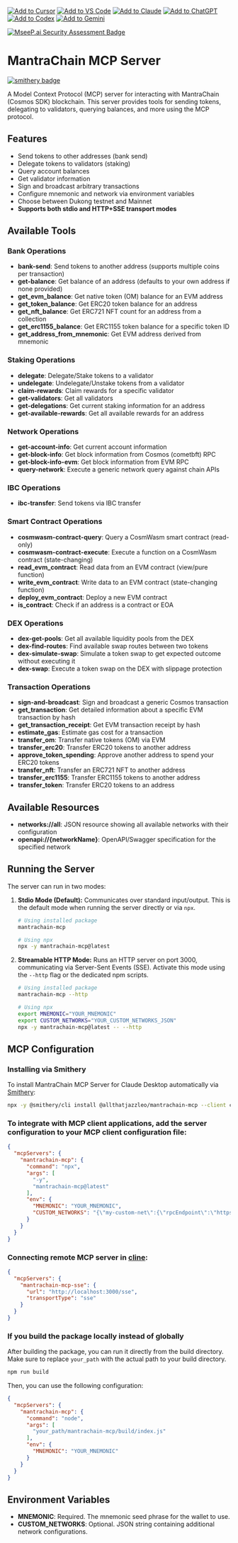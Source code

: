 [![Add to Cursor](https://fastmcp.me/badges/cursor_dark.svg)](https://fastmcp.me/MCP/Details/867/mantra-chain)
[![Add to VS Code](https://fastmcp.me/badges/vscode_dark.svg)](https://fastmcp.me/MCP/Details/867/mantra-chain)
[![Add to Claude](https://fastmcp.me/badges/claude_dark.svg)](https://fastmcp.me/MCP/Details/867/mantra-chain)
[![Add to ChatGPT](https://fastmcp.me/badges/chatgpt_dark.svg)](https://fastmcp.me/MCP/Details/867/mantra-chain)
[![Add to Codex](https://fastmcp.me/badges/codex_dark.svg)](https://fastmcp.me/MCP/Details/867/mantra-chain)
[![Add to Gemini](https://fastmcp.me/badges/gemini_dark.svg)](https://fastmcp.me/MCP/Details/867/mantra-chain)

[![MseeP.ai Security Assessment Badge](https://mseep.net/pr/allthatjazzleo-mantrachain-mcp-badge.png)](https://mseep.ai/app/allthatjazzleo-mantrachain-mcp)

# MantraChain MCP Server

[![smithery badge](https://smithery.ai/badge/@allthatjazzleo/mantrachain-mcp)](https://smithery.ai/server/@allthatjazzleo/mantrachain-mcp)

A Model Context Protocol (MCP) server for interacting with MantraChain (Cosmos SDK) blockchain. This server provides tools for sending tokens, delegating to validators, querying balances, and more using the MCP protocol.

## Features

- Send tokens to other addresses (bank send)
- Delegate tokens to validators (staking)
- Query account balances
- Get validator information
- Sign and broadcast arbitrary transactions
- Configure mnemonic and network via environment variables
- Choose between Dukong testnet and Mainnet
- **Supports both stdio and HTTP+SSE transport modes**

## Available Tools

### Bank Operations
- **bank-send**: Send tokens to another address (supports multiple coins per transaction)
- **get-balance**: Get balance of an address (defaults to your own address if none provided)
- **get_evm_balance**: Get native token (OM) balance for an EVM address
- **get_token_balance**: Get ERC20 token balance for an address
- **get_nft_balance**: Get ERC721 NFT count for an address from a collection
- **get_erc1155_balance**: Get ERC1155 token balance for a specific token ID
- **get_address_from_mnemonic**: Get EVM address derived from mnemonic

### Staking Operations
- **delegate**: Delegate/Stake tokens to a validator
- **undelegate**: Undelegate/Unstake tokens from a validator
- **claim-rewards**: Claim rewards for a specific validator
- **get-validators**: Get all validators
- **get-delegations**: Get current staking information for an address
- **get-available-rewards**: Get all available rewards for an address

### Network Operations
- **get-account-info**: Get current account information
- **get-block-info**: Get block information from Cosmos (cometbft) RPC
- **get-block-info-evm**: Get block information from EVM RPC
- **query-network**: Execute a generic network query against chain APIs

### IBC Operations
- **ibc-transfer**: Send tokens via IBC transfer

### Smart Contract Operations
- **cosmwasm-contract-query**: Query a CosmWasm smart contract (read-only)
- **cosmwasm-contract-execute**: Execute a function on a CosmWasm contract (state-changing)
- **read_evm_contract**: Read data from an EVM contract (view/pure function)
- **write_evm_contract**: Write data to an EVM contract (state-changing function)
- **deploy_evm_contract**: Deploy a new EVM contract
- **is_contract**: Check if an address is a contract or EOA

### DEX Operations
- **dex-get-pools**: Get all available liquidity pools from the DEX
- **dex-find-routes**: Find available swap routes between two tokens
- **dex-simulate-swap**: Simulate a token swap to get expected outcome without executing it
- **dex-swap**: Execute a token swap on the DEX with slippage protection

### Transaction Operations
- **sign-and-broadcast**: Sign and broadcast a generic Cosmos transaction
- **get_transaction**: Get detailed information about a specific EVM transaction by hash
- **get_transaction_receipt**: Get EVM transaction receipt by hash
- **estimate_gas**: Estimate gas cost for a transaction
- **transfer_om**: Transfer native tokens (OM) via EVM
- **transfer_erc20**: Transfer ERC20 tokens to another address
- **approve_token_spending**: Approve another address to spend your ERC20 tokens
- **transfer_nft**: Transfer an ERC721 NFT to another address
- **transfer_erc1155**: Transfer ERC1155 tokens to another address
- **transfer_token**: Transfer ERC20 tokens to an address

## Available Resources

- **networks://all**: JSON resource showing all available networks with their configuration
- **openapi://{networkName}**: OpenAPI/Swagger specification for the specified network

## Running the Server

The server can run in two modes:

1.  **Stdio Mode (Default):** Communicates over standard input/output. This is the default mode when running the server directly or via `npx`.
    ```bash
    # Using installed package
    mantrachain-mcp

    # Using npx
    npx -y mantrachain-mcp@latest

    ```

2.  **Streamable HTTP Mode:** Runs an HTTP server on port 3000, communicating via Server-Sent Events (SSE). Activate this mode using the `--http` flag or the dedicated npm scripts.
    ```bash
    # Using installed package
    mantrachain-mcp --http

    # Using npx
    export MNEMONIC="YOUR_MNEMONIC"
    export CUSTOM_NETWORKS="YOUR_CUSTOM_NETWORKS_JSON"
    npx -y mantrachain-mcp@latest -- --http
    ```

## MCP Configuration

### Installing via Smithery

To install MantraChain MCP Server for Claude Desktop automatically via [Smithery](https://smithery.ai/server/@allthatjazzleo/mantrachain-mcp):

```bash
npx -y @smithery/cli install @allthatjazzleo/mantrachain-mcp --client claude
```

### To integrate with MCP client applications, add the server configuration to your MCP client configuration file:

```json
{
  "mcpServers": {
    "mantrachain-mcp": {
      "command": "npx",
      "args": [
        "-y",
        "mantrachain-mcp@latest"
      ],
      "env": {
        "MNEMONIC": "YOUR_MNEMONIC",
        "CUSTOM_NETWORKS": "{\"my-custom-net\":{\"rpcEndpoint\":\"https://rpc.custom-network.io\",\"apiEndpoint\":\"https://api.custom-network.io\",\"chainId\":\"my-custom-net-1\",\"prefix\":\"custom\",\"denom\":\"ucustom\",\"gasPrice\":\"0.01\",\"isMainnet\":false}}"
      }
    }
  }
}
```

### Connecting remote MCP server in [cline](https://docs.cline.bot/mcp-servers/connecting-to-a-remote-server):

```json
{
  "mcpServers": {
    "mantrachain-mcp-sse": {
      "url": "http://localhost:3000/sse",
      "transportType": "sse"
    }
  }
}
```


### If you build the package locally instead of globally

After building the package, you can run it directly from the build directory. Make sure to replace `your_path` with the actual path to your build directory.
```bash
npm run build
```

Then, you can use the following configuration:

```json
{
  "mcpServers": {
    "mantrachain-mcp": {
      "command": "node",
      "args": [
        "your_path/mantrachain-mcp/build/index.js"
      ],
      "env": {
        "MNEMONIC": "YOUR_MNEMONIC"
      }
    }
  }
}
```

## Environment Variables

- **MNEMONIC**: Required. The mnemonic seed phrase for the wallet to use.
- **CUSTOM_NETWORKS**: Optional. JSON string containing additional network configurations.
